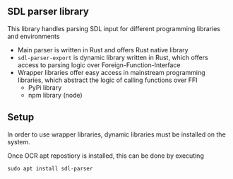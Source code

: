 
## SDL parser library

This library handles parsing SDL input for different programming libraries and environments


- Main parser is written in Rust and offers Rust native library
- `sdl-parser-export` is dynamic library written in Rust, which offers access to parsing logic over Foreign-Function-Interface
- Wrapper libraries offer easy access in mainstream programming libraries, which abstract the logic of calling functions over FFI
  - PyPi library
  - npm library (node)

## Setup

In order to use wrapper libraries, dynamic libraries must be installed on the system.

Once OCR apt repostiory is installed, this can be done
by executing

`sudo apt install sdl-parser`

